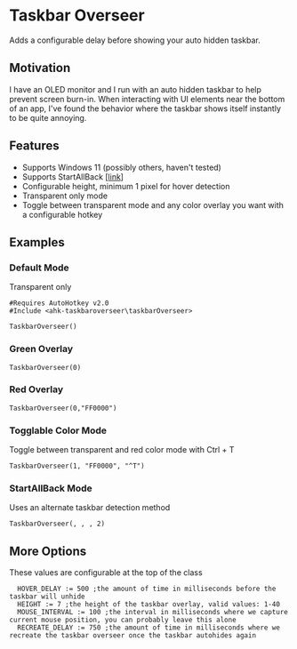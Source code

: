 # Taskbar Overseer
Adds a configurable delay before showing your auto hidden taskbar.

## Motivation
I have an OLED monitor and I run with an auto hidden taskbar to help prevent screen burn-in. When interacting with UI elements near the bottom of an app, I've found the behavior where the taskbar shows itself instantly to be quite annoying.

## Features
- Supports Windows 11 (possibly others, haven't tested)
- Supports StartAllBack [[link](https://www.startallback.com/)]
- Configurable height, minimum 1 pixel for hover detection
- Transparent only mode
- Toggle between transparent mode and any color overlay you want with a configurable hotkey

## Examples
### Default Mode
Transparent only
```
#Requires AutoHotkey v2.0
#Include <ahk-taskbaroverseer\taskbarOverseer>

TaskbarOverseer()
```
### Green Overlay
```
TaskbarOverseer(0)
```
### Red Overlay
```
TaskbarOverseer(0,"FF0000")
```
### Togglable Color Mode
Toggle between transparent and red color mode with Ctrl + T
```
TaskbarOverseer(1, "FF0000", "^T")
```
### StartAllBack Mode
Uses an alternate taskbar detection method
```
TaskbarOverseer(, , , 2)
```
## More Options
These values are configurable at the top of the class
```
  HOVER_DELAY := 500 ;the amount of time in milliseconds before the taskbar will unhide
  HEIGHT := 7 ;the height of the taskbar overlay, valid values: 1-40
  MOUSE_INTERVAL := 100 ;the interval in milliseconds where we capture current mouse position, you can probably leave this alone
  RECREATE_DELAY := 750 ;the amount of time in milliseconds where we recreate the taskbar overseer once the taskbar autohides again
```